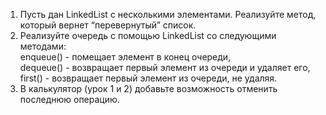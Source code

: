 1. Пусть дан LinkedList с несколькими элементами. Реализуйте метод, который вернет “перевернутый” список.
2. Реализуйте очередь с помощью LinkedList со следующими методами:  
enqueue() - помещает элемент в конец очереди,  
dequeue() - возвращает первый элемент из очереди и удаляет его,  
first() - возвращает первый элемент из очереди, не удаляя.
3. В калькулятор (урок 1 и 2) добавьте возможность отменить последнюю операцию.